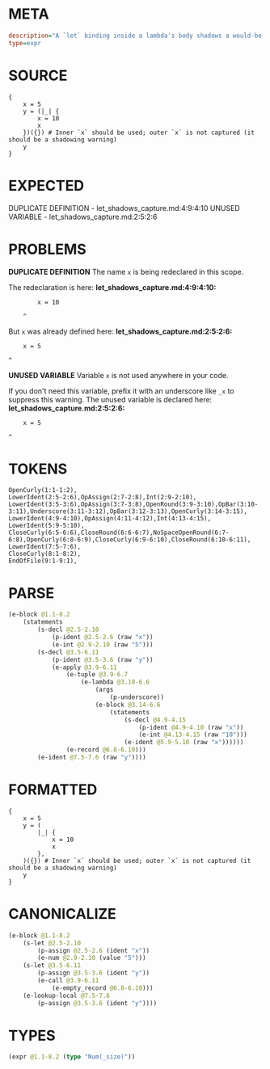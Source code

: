 # META
~~~ini
description="A `let` binding inside a lambda's body shadows a would-be captured variable."
type=expr
~~~
# SOURCE
~~~roc
{
    x = 5
    y = (|_| { 
        x = 10
        x 
    })({}) # Inner `x` should be used; outer `x` is not captured (it should be a shadowing warning)
    y
}
~~~
# EXPECTED
DUPLICATE DEFINITION - let_shadows_capture.md:4:9:4:10
UNUSED VARIABLE - let_shadows_capture.md:2:5:2:6
# PROBLEMS
**DUPLICATE DEFINITION**
The name `x` is being redeclared in this scope.

The redeclaration is here:
**let_shadows_capture.md:4:9:4:10:**
```roc
        x = 10
```
        ^

But `x` was already defined here:
**let_shadows_capture.md:2:5:2:6:**
```roc
    x = 5
```
    ^


**UNUSED VARIABLE**
Variable `x` is not used anywhere in your code.

If you don't need this variable, prefix it with an underscore like `_x` to suppress this warning.
The unused variable is declared here:
**let_shadows_capture.md:2:5:2:6:**
```roc
    x = 5
```
    ^


# TOKENS
~~~zig
OpenCurly(1:1-1:2),
LowerIdent(2:5-2:6),OpAssign(2:7-2:8),Int(2:9-2:10),
LowerIdent(3:5-3:6),OpAssign(3:7-3:8),OpenRound(3:9-3:10),OpBar(3:10-3:11),Underscore(3:11-3:12),OpBar(3:12-3:13),OpenCurly(3:14-3:15),
LowerIdent(4:9-4:10),OpAssign(4:11-4:12),Int(4:13-4:15),
LowerIdent(5:9-5:10),
CloseCurly(6:5-6:6),CloseRound(6:6-6:7),NoSpaceOpenRound(6:7-6:8),OpenCurly(6:8-6:9),CloseCurly(6:9-6:10),CloseRound(6:10-6:11),
LowerIdent(7:5-7:6),
CloseCurly(8:1-8:2),
EndOfFile(9:1-9:1),
~~~
# PARSE
~~~clojure
(e-block @1.1-8.2
	(statements
		(s-decl @2.5-2.10
			(p-ident @2.5-2.6 (raw "x"))
			(e-int @2.9-2.10 (raw "5")))
		(s-decl @3.5-6.11
			(p-ident @3.5-3.6 (raw "y"))
			(e-apply @3.9-6.11
				(e-tuple @3.9-6.7
					(e-lambda @3.10-6.6
						(args
							(p-underscore))
						(e-block @3.14-6.6
							(statements
								(s-decl @4.9-4.15
									(p-ident @4.9-4.10 (raw "x"))
									(e-int @4.13-4.15 (raw "10")))
								(e-ident @5.9-5.10 (raw "x"))))))
				(e-record @6.8-6.10)))
		(e-ident @7.5-7.6 (raw "y"))))
~~~
# FORMATTED
~~~roc
{
	x = 5
	y = (
		|_| {
			x = 10
			x
		},
	)({}) # Inner `x` should be used; outer `x` is not captured (it should be a shadowing warning)
	y
}
~~~
# CANONICALIZE
~~~clojure
(e-block @1.1-8.2
	(s-let @2.5-2.10
		(p-assign @2.5-2.6 (ident "x"))
		(e-num @2.9-2.10 (value "5")))
	(s-let @3.5-6.11
		(p-assign @3.5-3.6 (ident "y"))
		(e-call @3.9-6.11
			(e-empty_record @6.8-6.10)))
	(e-lookup-local @7.5-7.6
		(p-assign @3.5-3.6 (ident "y"))))
~~~
# TYPES
~~~clojure
(expr @1.1-8.2 (type "Num(_size)"))
~~~
